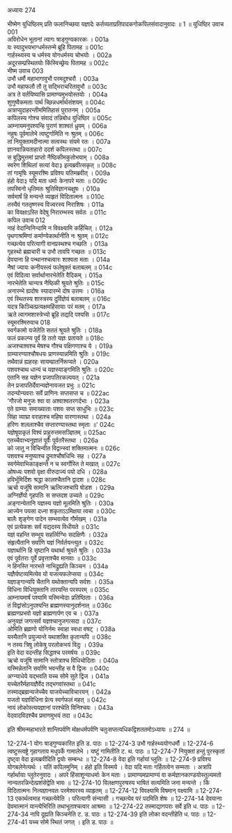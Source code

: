 अध्यायः 274

भीष्मेण युधिष्ठिरम् प्रति फलानिच्छया यज्ञादेः कर्तव्यताप्रतिपादकगोकपिलसंवादानुवादः ॥ 1 ॥
युधिष्ठिर उवाच 	001  
अविरोधेन भूतानां त्यागः षाड्गुण्यकारकः ।	001a  
यः स्यादुभयभाग्धर्मस्तन्मे ब्रूहि पितामह ॥	001c  
गार्हस्थ्यस्य च धर्मस्य योगधर्मस्य चोभयोः ।	002a  
अदूरसम्प्रस्थितयोः किंस्विच्छ्रेयः पितामह ॥	002c  
भीष्म उवाच 	003  
उभौ धर्मौ महाभागावुभौ परमदुश्चरौ ।	003a  
उभौ महाफलौ तौ तु सद्भिराचरितावुभौ ॥	003c  
अत्र ते वर्तयिष्यासि प्रामाण्यमुभयोस्तयोः ।	004a  
शुणुष्वैकमताः पार्थ च्छिन्नधर्मार्थसंशयम् ॥	004c  
अत्राप्युदाहरन्तीममितिहासं पुरातनम् ।	005a  
कपिलस्य गोश्च संवादं तन्निबोध युधिष्ठिर ॥	005c  
आम्नायमनुपश्यन्हि पुराणं शाश्वतं ध्रुवम् ।	006a  
नहुषः पूर्वमालेभे त्वष्टुर्गामिति नः श्रुतम् ॥	006c  
तां नियुक्तामदीनात्मा सत्वस्थः संयमे रतः ।	007a  
ज्ञानवान्नियताहारो ददर्श कपिलस्तथा ॥	007c  
स बुद्धिमुत्तमां प्राप्तो नैष्ठिकीमकुतोभयाम् ।	008a  
स्वरेण शिथिलां सत्यां वेदा३ इत्यब्रवीत्सकृत् ॥	008c  
तां गामृषिः स्यूमरश्मिः प्रविश्य यतिमब्रवीत् ।	009a  
हंहो वेदा३ यदि मता धर्माः केनापरे मताः ॥	009c  
तपस्विनो धृतिमतः श्रुतिविज्ञानचक्षुषः ।	010a  
सर्वमार्षं हि मन्यन्ते व्याहृतं विदितात्मनः ॥	010c  
तस्यैवं गततृष्णस्य विज्वरस्य निराशिषः ।	011a  
का विवक्षाऽस्ति वेदेषु निरारम्भस्य सर्वतः ॥	011c  
कपिल उवाच 	012  
नाहं वेदान्विनिन्दामि न विवक्ष्यामि कर्हिचित् ।	012a  
पृथगाश्रमिणां कर्माण्येकार्थानीति नः श्रुतम् ॥	012c  
गच्छत्येव परित्यागी वानप्रस्थश्च गच्छति ।	013a  
गृहस्थो ब्रह्मचारी च उभौ तावपि गच्छतः ॥	013c  
देवयाना हि पन्थानश्चत्वारः शाश्वता मताः ।	014a  
नैषां ज्यायः कनीयस्त्वं फलेषूक्तं बलाबलम् ॥	014c  
एवं विदित्वा सर्वार्थानारभेतेति वैदिकम् ।	015a  
नारभेतेति चान्यत्र नैष्ठिकी श्रूयते श्रुतिः ॥	015c  
अनारम्भे ह्यदोषः स्यादारम्भे दोष उत्तमः ।	016a  
एवं स्थितस्य शास्त्रस्य दुर्विज्ञेयं बलाबलम् ॥	016c  
यदत्र किञ्चित्प्रत्यक्षमहिंसायाः परं मतम् ।	017a  
ऋते त्वागमशास्त्रेभ्यो ब्रूहि तद्यदि पश्यसि ॥	017c  
स्यूमरश्मिरुवाच 	018  
स्वर्गकामो यजेतेति सततं श्रूयते श्रुतिः ।	018a  
फलं प्रकल्प्य पूर्वं हि ततो यज्ञः प्रतायते ॥	018c  
अजश्चाश्वश्च मेषश्च गौश्च पक्षिगणाश्च ये ।	019a  
ग्राम्यारण्याश्चौषधयः प्राणस्यान्नमिति श्रुतिः ॥	019c  
तथैवान्नं ह्यहरहः सायम्प्रातर्निरूप्यते ।	020a  
पशवश्चाथ धान्यं च यज्ञस्याङ्गमिति श्रुतिः ॥	020c  
एतानि सह यज्ञेन प्रजापतिरकल्पयत् ।	021a  
तेन प्रजापतिर्देवान्यज्ञेनायजत प्रभुः ॥	021c  
तदन्योन्यवराः सर्वे प्राणिनः सप्तसप्त च ॥	022ac  
'गौरजो मनुजः श्वा वा अश्वाश्वतरगर्दभाः ।	023a  
एते ग्राम्याः समाख्याताः पशवः सप्त साधुभिः ॥	023c  
सिंहा व्याघ्रा वराहाश्च महिषा वारणास्तथा ।	024a  
हरिणः शललाश्चैव सप्तारण्यास्तथा स्मृताः ॥'	024c  
यज्ञेषूपाकृतं विश्वं प्राहुरुत्तमसञ्ज्ञितम् ॥	025ac  
एतच्चैवाभ्यनुज्ञातं पूर्वैः पूर्वतरैस्तथा ।	026a  
को जातु न विचिन्वीत विद्वान्स्वां शक्तिमात्मनः ॥	026c  
पशवश्च मनुष्याश्च द्रुमाश्चौषधिभिः सह ।	027a  
स्वर्गमेवाभिकाङ्क्षन्ते न च स्वर्गोस्ति ते मखात् ॥	027c  
ओषध्यः पशवो वृक्षा वीरुदाज्यं पयो दधि ।	028a  
हविर्भूमिर्दिशः श्रद्धा कालश्चैतानि द्वादश ॥	028c  
ऋचो यजूंषि सामानि ऋत्विजश्चापि षोडश ।	029a  
अग्निर्ज्ञेयो गृहपतिः स सप्तदश उच्यते ॥	029c  
अङ्गान्येतानि यज्ञस्य यज्ञो मूलमिति श्रुतिः ।	030a  
आज्येन पयसा दध्ना शकृताऽऽमिक्षया त्वचा ॥	030c  
बालैः शृङ्गेण पादेन सम्भवत्येव गौर्मखम् ।	031a  
एवं प्रत्येकशः सर्वं यद्यदस्य विधीयते ॥	031c  
यज्ञं वहन्ति सम्भूय सहर्त्विग्भिः सदक्षिणैः ।	032a  
संहृत्यैतानि सर्वाणि यज्ञं निर्वर्तयन्त्युत ॥	032c  
यज्ञार्थानि हि सृष्टानि यथार्था श्रूयते श्रुतिः ।	033a  
एवं पूर्वतराः पूर्वे प्रवृत्ताश्चैव मानवाः ॥	033c  
न हिनस्ति नारभते नाभिद्रुह्यति किञ्चन ।	034a  
यज्ञैर्यष्टव्यमित्येव यो यजत्यफलेप्सया ॥	034c  
यज्ञाङ्गान्यपि चैतानि यथोक्तान्यपि सर्वशः ।	035a  
विधिना विधियुक्तानि तारयन्ति परस्परम् ॥	035c  
आम्नायमार्षं पश्यामि यस्मिन्वेदाः प्रतिष्ठिताः ।	036a  
तं विद्वांसोऽनुपश्यन्ति ब्राह्मणस्यानुदर्शनात् ॥	036c  
ब्राह्मणप्रभवो यज्ञो ब्राह्मणार्पण एव च ।	037a  
अनुयज्ञं जगत्सर्वं यज्ञश्चानुजगत्सदा ॥	037c  
ओमिति ब्रह्मणो योनिर्नमः स्वाहा स्वधा वषट् ।	038a  
यस्यैतानि प्रयुज्यन्ते यथाशक्ति कृतान्यपि ॥	038c  
न तस्य त्रिषु लोकेषु परलोकभयं विदुः ।	039a  
इति वेदा वदन्तीह सिद्धाश्च परमर्षयः ॥	039c  
ऋचो यजूंषि सामानि स्तोत्राश्च विधिचोदिताः ।	040a  
यस्मिन्नेतानि सर्वाणि भवन्तीह स वै द्विजः ॥	040c  
अग्न्याधेये यद्भवति यच्च सोमे सुते द्विज ।	041a  
यच्चेतरैर्महायज्ञैर्वेद तद्भगवांस्तथा ॥	041c  
तस्माद्ब्रह्मन्यजेच्चैव याजयेच्चाविचारयन् ।	042a  
यजतो यज्ञविधिना प्रेत्य स्वर्गफलं महत् ॥	042c  
नायं लोकोस्त्ययज्ञानां परश्चेति विनिश्चयः ।	043a  
वेदवादविदश्चैव प्रमाणमुभयं तदा ॥ 	043c  

इति श्रीमन्महाभारते शान्तिपर्वणि मोक्षधर्मपर्वणि चतुःसप्तत्यधिकद्विशततमोऽध्यायः ॥ 274 ॥

12-274-1 योगः षाड्गुण्यकारित इति ड. पाठः ॥ 12-274-3 उभौ गार्हस्थ्ययोगधर्मौ ॥ 12-274-6 त्वष्टुस्त्वष्ट्रे गृहागताय मधुपर्के गामालेभे । यष्टुं गामितीति ट. थ. पाठः ॥ 12-274-7 नियुक्तां हन्तुं पुरस्कृतां दृष्ट्वा वेदा इत्यब्रवीदिति द्वयोः सम्बन्धः ॥ 12-274-8 वेदा इति गर्हायां प्लुतिः ॥ 12-274-9 प्रविश्य योगबलेनेत्यर्थः । यतिं कपिलमुनिम् । हंहो इति विस्मये । वेदा यदि मताः गर्हितत्वेन सम्मताः । अत्रापि गर्हार्थायाः प्लुतेरनुवादः । अपरे हिंसाशून्याधर्माः केन मताः । प्रामाण्यमप्रामाण्यं वा कर्मज्ञानकाण्डयोस्तुल्यमतो नान्यतरन्निन्देत्प्रशंसेद्वेति भावः ॥ 12-274-10 विलक्षणपुरुषस्य भाषितं सत्यमिति जना मन्यन्ते । किं विदितात्मनः नित्यज्ञानवतः परमेश्वरस्य व्याहृतम् ॥ 12-274-12 विवक्ष्यामि विषमान् वक्ष्यामि ॥ 12-274-13 एकार्थत्वमाह गच्छत्येवेति । परित्यागी संन्यासी । गच्छत्येव परं पदमिति शेषः ॥ 12-274-14 देवयानाः देवमात्मानं यान्त्येभिरिति तथाभूताश्चत्वार आश्रमाः ॥ 12-274-22 तस्माद्यागपराः सर्वे इति ध. पाठः ॥ 12-274-34 नापि दूह्यति किञ्चनेति ट. ड. पाठः ॥ 12-274-39 इति लोका वदन्तीहेति ध. पाठः ॥ 12-274-41 यच्च सोमे स्थितं जगत् । इति ड. पाठः ॥
